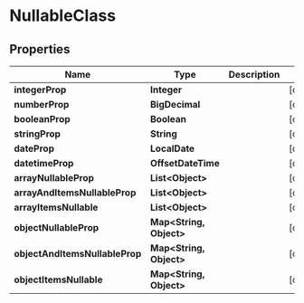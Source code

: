 

# NullableClass

## Properties

Name | Type | Description | Notes
------------ | ------------- | ------------- | -------------
**integerProp** | **Integer** |  |  [optional]
**numberProp** | **BigDecimal** |  |  [optional]
**booleanProp** | **Boolean** |  |  [optional]
**stringProp** | **String** |  |  [optional]
**dateProp** | **LocalDate** |  |  [optional]
**datetimeProp** | **OffsetDateTime** |  |  [optional]
**arrayNullableProp** | **List&lt;Object&gt;** |  |  [optional]
**arrayAndItemsNullableProp** | **List&lt;Object&gt;** |  |  [optional]
**arrayItemsNullable** | **List&lt;Object&gt;** |  |  [optional]
**objectNullableProp** | **Map&lt;String, Object&gt;** |  |  [optional]
**objectAndItemsNullableProp** | **Map&lt;String, Object&gt;** |  |  [optional]
**objectItemsNullable** | **Map&lt;String, Object&gt;** |  |  [optional]



